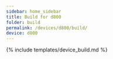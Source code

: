 ```yaml
---
sidebar: home_sidebar
title: Build for d800
folder: build
permalink: /devices/d800/build/
device: d800
---
```

{% include templates/device_build.md %}
